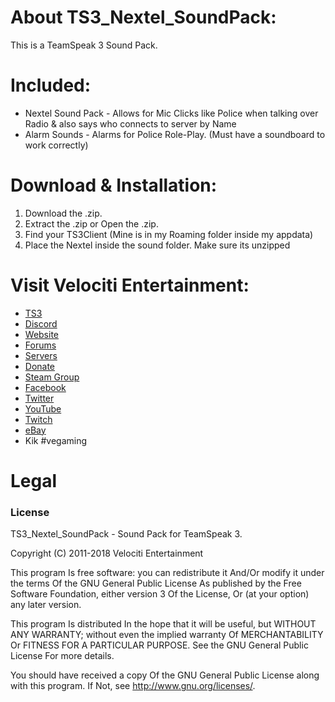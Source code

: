 # About TS3_Nextel_SoundPack:
This is a TeamSpeak 3 Sound Pack.

# Included:
* Nextel Sound Pack - Allows for Mic Clicks like Police when talking over Radio & also says who connects to server by Name
* Alarm Sounds - Alarms for Police Role-Play. (Must have a soundboard to work correctly)

# Download & Installation:
1) Download the .zip.
2) Extract the .zip or Open the .zip.
3) Find your TS3Client (Mine is in my Roaming folder inside my appdata)
4) Place the Nextel inside the sound folder. Make sure its unzipped

# Visit Velociti Entertainment:
* [TS3](http://www.velocitientertainment.com/ts3/)
* [Discord](https://discord.gg/azEY2kU)
* [Website](www.velocitientertainment.com/)
* [Forums](www.velocitientertainment.com/forum)
* [Servers](www.velocitientertainment.com/servers/)
* [Donate](http://www.velocitientertainment.com/donations/)
* [Steam Group](http://steamcommunity.com/groups/velocitientertainment)
* [Facebook](www.facebook.com/VelocitiEntertainment)
* [Twitter](www.twitter.com/VelocitiEnt)
* [YouTube](www.youtube.com/user/HumanTree92)
* [Twitch](www.twitch.tv/humantree92)
* [eBay](www.ebay.com/usr/humantree92)
* Kik #vegaming

# Legal
### License
TS3_Nextel_SoundPack - Sound Pack for TeamSpeak 3.

Copyright (C) 2011-2018 Velociti Entertainment

This program Is free software: you can redistribute it And/Or modify it under the terms Of the GNU General Public License As published by the Free Software Foundation, either version 3 Of the License, Or (at your option) any later version.

This program Is distributed In the hope that it will be useful, but WITHOUT ANY WARRANTY; without even the implied warranty Of MERCHANTABILITY Or FITNESS FOR A PARTICULAR PURPOSE. See the GNU General Public License For more details.

You should have received a copy Of the GNU General Public License along with this program. If Not, see http://www.gnu.org/licenses/.
